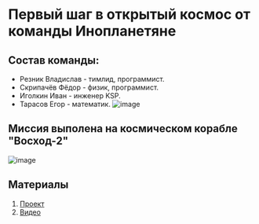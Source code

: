 # Первый шаг в открытый космос от команды Инопланетяне
## Состав команды:
* Резник Владислав - тимлид, программист.
* Скрипачёв Фёдор - физик, программист.
* Иголкин Иван - инженер KSP.
* Тарасов Егор - математик.
![image](https://github.com/vladlead5/VARKT/assets/137673057/f8ad2166-4b2c-496a-914a-51798439af06)
## Миссия выполена на космическом корабле "Восход-2"
![image](https://github.com/vladlead5/VARKT/assets/137673057/4d6fdcdb-1575-49f0-aa9b-d326e2c41c65)
## Материалы
1. [Проект](https://docs.google.com/document/d/1m0amZnGeudIQlxzqhWrbGtLrfnnISJZj/edit)
2. [Видео](https://www.youtube.com/watch?v=_6WHwAQeaEo&t=9s)
